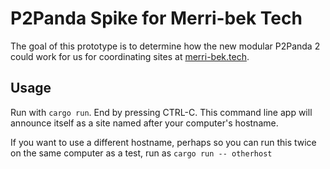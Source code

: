 # P2Panda Spike for Merri-bek Tech

The goal of this prototype is to determine how the new modular P2Panda 2 could work for us for coordinating sites at [merri-bek.tech](https://merri-bek.tech).

## Usage

Run with `cargo run`. End by pressing CTRL-C. This command line app will announce itself as a site named after your computer's hostname.

If you want to use a different hostname, perhaps so you can run this twice on the same computer as a test, run as `cargo run -- otherhost`
